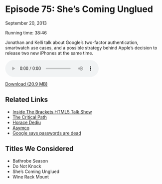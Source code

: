 Episode 75: She’s Coming Unglued
====
September 20, 2013

Running time: 38:46

Jonathan and Kelli talk about Google’s two-factor authentication, smartwatch use cases, and a possible strategy behind Apple’s decision to release two new iPhones at the same time.

<audio preload="auto" controls>
	<source src="https://s3.amazonaws.com/nitch/Episode_75_Shes_Coming_Unglued.mp3" type="audio/mpeg" />
    <source src="https://s3.amazonaws.com/nitch/Episode_75_Shes_Coming_Unglued.ogg" type="audio/ogg" />
    Your browser does not support HTML5 audio. Please download the episode using the link below.
</audio>

[Download (20.9 MB)](https://s3.amazonaws.com/nitch/Episode_75_Shes_Coming_Unglued.mp3 "Episode 75: She’s Coming Unglued")

## Related Links

* [Inside The Brackets HTML5 Talk Show](http://insidethebrackets.com)
* [The Critical Path](http://5by5.tv/criticalpath "5by5 | The Critical Path")
* [Horace Dediu](http://www.asymco.com/author/asymco/ "Horace Dediu | asymco")
* [Asymco](http://www.asymco.com/ "asymco")
* [Google says passwords are dead](http://news.cnet.com/8301-1009_3-57602286-83/google-security-exec-passwords-are-dead/)

## Titles We Considered

* Bathrobe Season
* Do Not Knock
* She’s Coming Unglued
* Wine Rack Mount
